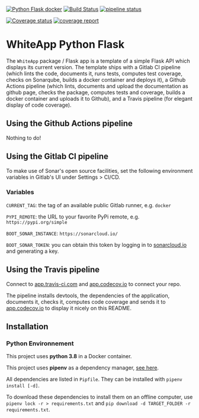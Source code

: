 [![Python Flask docker](https://github.com/adimajo/whiteapp_flask/actions/workflows/python-flask.yml/badge.svg)](https://github.com/adimajo/whiteapp_flask/actions/workflows/python-flask.yml)
[![Build Status](https://app.travis-ci.com/adimajo/whiteapp_flask.svg?token=opB6ydhp1rfhZkQiU4AY&branch=master)](https://app.travis-ci.com/adimajo/whiteapp_flask)
[![pipeline status](https://gitlab.com/adimajo/whiteapp_flask/badges/master/pipeline.svg)](https://gitlab.com/adimajo/whiteapp_flask/-/commits/master)

[![Coverage status](https://codecov.io/gh/adimajo/whiteapp_flask/branch/master/graph/badge.svg)](https://codecov.io/github/adimajo/whiteapp_flask?branch=master)
[![coverage report](https://gitlab.com/adimajo/whiteapp_flask/badges/master/coverage.svg)](https://gitlab.com/adimajo/whiteapp_flask/-/commits/master)

# WhiteApp Python Flask

The `WhiteApp` package / Flask app is a template of a simple Flask API which displays its current version.
The template ships with a Gitlab CI pipeline (which lints the code, documents it, runs tests, computes test coverage, checks on Sonarqube, builds a docker container and deploys it),
a Github Actions pipeline (which lints, documents and upload the documentation as github page, checks the package, computes tests and coverage, builds a docker container and uploads it to Github),
and a Travis pipeline (for elegant display of code coverage). 

## Using the Github Actions pipeline

Nothing to do!

## Using the Gitlab CI pipeline

To make use of Sonar's open source facilities,
set the following environment variables in Gitlab's UI under Settings > CI/CD.

### Variables

`CURRENT_TAG`: the tag of an available public Gitlab runner, e.g. `docker`

`PYPI_REMOTE`: the URL to your favorite PyPi remote, e.g. `https://pypi.org/simple`

`BOOT_SONAR_INSTANCE`: `https://sonarcloud.io/`

`BOOT_SONAR_TOKEN`: you can obtain this token by logging in to [sonarcloud.io](https://sonarcloud.io/) and generating a key.

## Using the Travis pipeline

Connect to [app.travis-ci.com](https://app.travis-ci.com/) and [app.codecov.io](https://app.codecov.io) to connect your repo.

The pipeline installs devtools, the dependencies of the application, documents it, checks it, computes code coverage
and sends it to [app.codecov.io](https://app.codecov.io) to display it nicely on this README.

## Installation

### Python Environnement

This project uses **python 3.8** in a Docker container.

This project uses **pipenv** as a dependency manager, [see here](https://moodle.insa-rouen.fr/pluginfile.php/75430/mod_resource/content/4/Python-PipPyenv.pdf).

All dependencies are listed in `Pipfile`.
They can be installed with `pipenv install [-d]`.

To download these dependencies to install them on an offline computer,
use  `pipenv lock -r > requirements.txt` and `pip download -d TARGET_FOLDER -r requirements.txt`.
